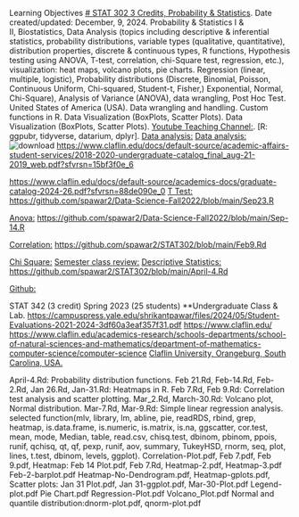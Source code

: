 Learning Objectives [# STAT 302 3 Credits, Probability & Statistics](https://pawar1550.wixsite.com/claflin-courses/copy-of-stat341-1). Date created/updated: December, 9, 2024.
Probability & Statistics I & II, Biostatistics, Data Analysis (topics including descriptive & inferential statistics, probability distributions, variable types (qualitative, quantitative), distribution properties, discrete & continuous types, R functions, Hypothesis testing using ANOVA, T-test, correlation, chi-Square test, regression, etc.), visualization: heat maps, volcano plots, pie charts. Regression (linear, multiple, logistic), Probability distributions (Discrete, Binomial, Poisson, Continuous Uniform, Chi-squared, Student-t, Fisher,)  Exponential, Normal, Chi-Square), Analysis of Variance (ANOVA), data wrangling, Post Hoc Test. United States of America (USA). Data wrangling and handling. Custom functions in R. Data Visualization (BoxPlots, Scatter Plots). Data Visualization (BoxPlots, Scatter Plots).
[Youtube Teaching Channel:](https://www.youtube.com/playlist?list=PLKka-JHtsz80sJ_uQ8wZ4cnLNB9yRJNoV).
[R: ggpubr, tidyverse, datarium, dplyr].
[Data analysis:](https://youtu.be/WIvehDeVRak)
[Data analysis:](https://youtu.be/dhIjTt26YKQ)
![download](https://github.com/user-attachments/assets/750826db-cf38-4697-bfbb-36826e570e04)
https://www.claflin.edu/docs/default-source/academic-affairs-student-services/2018-2020-undergraduate-catalog_final_aug-21-2019_web.pdf?sfvrsn=15bf3f0e_6

https://www.claflin.edu/docs/default-source/academics-docs/graduate-catalog-2024-26.pdf?sfvrsn=88de090e_0
[T Test:](https://youtu.be/sIpMsN90Dt8)
https://github.com/spawar2/Data-Science-Fall2022/blob/main/Sep23.R

[Anova:](https://youtu.be/Z-S4CfsRHA0)
https://github.com/spawar2/Data-Science-Fall2022/blob/main/Sep-14.R

[Correlation:](https://youtu.be/yndToTyudUQ)
https://github.com/spawar2/STAT302/blob/main/Feb9.Rd

[Chi Square:](https://youtu.be/dgehxC9tJVc)
[Semester class review:](https://youtu.be/Pju8ecWWRAw)
[Descriptive Statistics:](https://youtu.be/09SCdQPVShU)
https://github.com/spawar2/STAT302/blob/main/April-4.Rd

[Github:](https://github.com/spawar2/STAT302)

STAT 342 (3 credit) Spring 2023 (25 students) **Undergraduate Class & Lab. https://campuspress.yale.edu/shrikantpawar/files/2024/05/Student-Evaluations-2021-2024-3df60a3eaf357f31.pdf
https://www.claflin.edu/ https://www.claflin.edu/academics-research/schools-departments/school-of-natural-sciences-and-mathematics/department-of-mathematics-computer-science/computer-science
[Claflin University, Orangeburg, South Carolina, USA.](https://www.claflin.edu/docs/default-source/academic-affairs-student-services/2018-2020-undergraduate-catalog_final_aug-21-2019_web.pdf?sfvrsn=15bf3f0e_6)

April-4.Rd: Probability distribution functions.
Feb 21.Rd, Feb-14.Rd, Feb-2.Rd, Jan 26.Rd, Jan-31.Rd: Heatmaps in R.
Feb 7.Rd, Feb 9.Rd: Correlation test analysis and scatter plotting.
Mar_2.Rd, March-30.Rd: Volcano plot, Normal distribution.
Mar-7.Rd, Mar-9.Rd: Simple linear regression analysis.
selected function(mlv, library, lm, abline, pie, readRDS, rbind, grep, heatmap, is.data.frame, is.numeric, is.matrix, is.na, ggscatter, cor.test, mean, mode, Median, table, read.csv, chisq.test, dbinom, pbinom, ppois, runif, qchisq, qt, qf, pexp, runif, aov, summary, TukeyHSD, rnorm, seq, plot, lines, t.test, dbinom, levels, ggplot).
Correlation-Plot.pdf, Feb 7.pdf, Feb 9.pdf, 
Heatmap: Feb 14 Plot.pdf, Feb 7.Rd, Heatmap-2.pdf, Heatmap-3.pdf
Feb-2-barplot.pdf
Heatmap-No-Dendrogram.pdf, Heatmap-gplots.pdf, 
Scatter plots: Jan 31 Plot.pdf, Jan 31-ggplot.pdf, Mar-30-Plot.pdf
Legend-plot.pdf
Pie Chart.pdf
Regression-Plot.pdf
Volcano_Plot.pdf
Normal and quantile distribution:dnorm-plot.pdf, qnorm-plot.pdf
